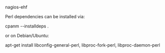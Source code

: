 nagios-ehf

Perl dependencies can be installed via:

cpanm --installdeps . 

or on Debian/Ubuntu:

apt-get install libconfig-general-perl, libproc-fork-perl, libproc-daemon-perl


